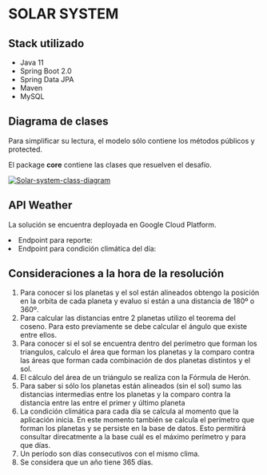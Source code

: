 <h1> SOLAR SYSTEM </h1>

<h2> Stack utilizado </h2>

<ul>
  <li>Java 11</li>
  <li>Spring Boot 2.0</li>
  <li>Spring Data JPA</li>
  <li>Maven</li>
  <li>MySQL</li>
</ul>

<h2> Diagrama de clases </h2>
<p> Para simplificar su lectura, el modelo sólo contiene los métodos públicos y protected. </p>
<p> El package <strong>core</strong> contiene las clases que resuelven el desafío. </p>
<a href='https://postimg.cc/XZbKxPK1' target='_blank'><img src='https://i.postimg.cc/fb3HWnVs/Solar-system-class-diagram.png' border='0' alt='Solar-system-class-diagram'/></a>

<h2>API Weather</h2>

La solución se encuentra deployada en Google Cloud Platform.

<li>Endpoint para reporte: </li>

<li>Endpoint para condición climática del día: </li>

<h2>Consideraciones a la hora de la resolución</h2>
<ol>
    <li>Para conocer si los planetas y el sol están alineados obtengo la posición en la orbita de cada planeta y evaluo si están a una distancia de 180º o 360º.</li>
    <li>Para calcular las distancias entre 2 planetas utilizo el teorema del coseno. Para esto previamente se debe calcular el ángulo que existe entre ellos.</li>
    <li>Para conocer si el sol se encuentra dentro del perímetro que forman los triangulos, calculo el área que forman los planetas y la comparo contra las áreas que forman cada combinación de dos planetas distintos y el sol.</li>
    <li>El cálculo del área de un triángulo se realiza con la Fórmula de Herón.</li>
    <li>Para saber si sólo los planetas están alineados (sin el sol) sumo las distancias intermedias entre los planetas y la comparo contra la distancia entre las entre el primer y último planeta </li>
  <li> La condición climática para cada día se calcula al momento que la aplicación inicia. En este momento también se calcula el perímetro que forman los planetas y se persiste en la base de datos. Esto permitirá consultar direcatmente a la base cuál es el máximo perímetro y para que días. </li>
  <li> Un período son días consecutivos con el mismo clima. </li>
  <li> Se considera que un año tiene 365 días. </li>
</ol>
